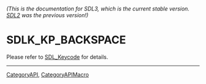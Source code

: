 ###### (This is the documentation for SDL3, which is the current stable version. [SDL2](https://wiki.libsdl.org/SDL2/) was the previous version!)
# SDLK_KP_BACKSPACE

Please refer to [SDL_Keycode](SDL_Keycode) for details.

----
[CategoryAPI](CategoryAPI), [CategoryAPIMacro](CategoryAPIMacro)

